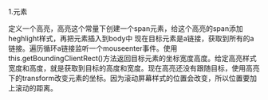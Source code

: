 1.元素

  定义一个高亮，高亮这个常量下创建一个span元素，给这个高亮的span添加heghlight样式，再把元素插入到body中
  现在目标元素是a链接，获取到所有的a链接。遍历循环a链接监听一个mouseenter事件。使用this.getBoundingClientRect()方法返回目标元素的坐标宽度高度。给定高亮样式宽度和高度，就是获取到目标的高度和宽度。现在高亮还没有跟随目标，使用高亮下的transform改变元素的坐标。因为滚动屏幕样式的位置会改变，所以位置要加上滚动的距离。